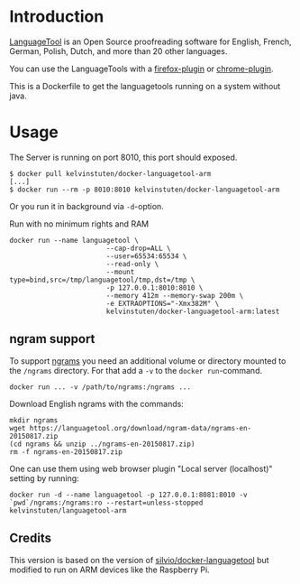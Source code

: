 
# Introduction

[LanguageTool] is an Open Source proof­reading software for English, French,
German, Polish, Dutch, and more than 20 other languages.

You can use the LanguageTools with a [firefox-plugin] or [chrome-plugin].

This is a Dockerfile to get the languagetools running on a system without java.

[LanguageTool]: https://www.languagetool.org/
[firefox-plugin]: https://addons.mozilla.org/firefox/addon/languagetoolfx/
[chrome-plugin]: https://chrome.google.com/webstore/detail/grammar-and-spell-checker/oldceeleldhonbafppcapldpdifcinji

# Usage

The Server is running on port 8010, this port should exposed.

    $ docker pull kelvinstuten/docker-languagetool-arm
    [...]
    $ docker run --rm -p 8010:8010 kelvinstuten/docker-languagetool-arm

Or you run it in background via `-d`-option.

Run with no minimum rights and RAM
```
docker run --name languagetool \
                        --cap-drop=ALL \
                        --user=65534:65534 \
                        --read-only \
                        --mount type=bind,src=/tmp/languagetool/tmp,dst=/tmp \
                        -p 127.0.0.1:8010:8010 \
                        --memory 412m --memory-swap 200m \
                        -e EXTRAOPTIONS="-Xmx382M" \
                        kelvinstuten/docker-languagetool-arm:latest
```

## ngram support

To support [ngrams] you need an additional volume or directory mounted to the
`/ngrams` directory. For that add a `-v` to the `docker run`-command.

    docker run ... -v /path/to/ngrams:/ngrams ...

[ngrams]: http://wiki.languagetool.org/finding-errors-using-n-gram-data


Download English ngrams with the commands:

    mkdir ngrams
    wget https://languagetool.org/download/ngram-data/ngrams-en-20150817.zip
    (cd ngrams && unzip ../ngrams-en-20150817.zip)
    rm -f ngrams-en-20150817.zip


One can use them using web browser plugin "Local server (localhost)" setting by running:

    docker run -d --name languagetool -p 127.0.0.1:8081:8010 -v `pwd`/ngrams:/ngrams:ro --restart=unless-stopped kelvinstuten/languagetool-arm

## Credits

This version is based on the version of [silvio/docker-languagetool](https://github.com/silvio/docker-languagetool) but modified to run on ARM devices like the Raspberry Pi. 

